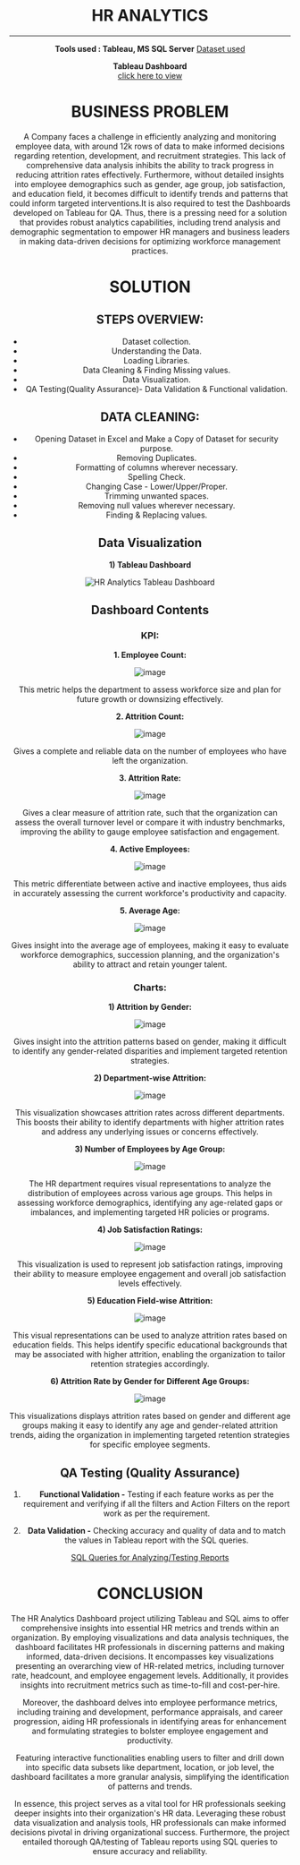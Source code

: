 <div align='center'> <h1> HR ANALYTICS </div>
  
<div align='center'> 

____


__Tools used : Tableau, MS SQL Server__
[Dataset used](https://github.com/meaLumenJucunda/LumenJucunda/blob/projects/HR_Analyitcs/hrdata.csv)

__Tableau Dashboard__    
[click here to view](https://github.com/meaLumenJucunda/LumenJucunda/blob/projects/HR_Analyitcs/HR_Analytics_Dashboard_Tablaeu.pdf)   

__<h1>BUSINESS PROBLEM</h1>__
A Company faces a challenge in efficiently analyzing and monitoring employee data, with around 12k rows of data to make informed decisions regarding retention, development, and recruitment strategies. This lack of comprehensive data analysis inhibits the ability to track progress in reducing attrition rates effectively. Furthermore, without detailed insights into employee demographics such as gender, age group, job satisfaction, and education field, it becomes difficult to identify trends and patterns that could inform targeted interventions.It is also required to test the Dashboards developed on Tableau for QA. Thus, there is a pressing need for a solution that provides robust analytics capabilities, including trend analysis and demographic segmentation to empower HR managers and business leaders in making data-driven decisions for optimizing workforce management practices.

__<h1>SOLUTION</h1>__

__<h2>STEPS OVERVIEW:</h2>__
+ Dataset collection.  
+ Understanding the Data.  
+ Loading Libraries.  
+ Data Cleaning & Finding Missing values.  
+ Data Visualization.
+ QA Testing(Quality Assurance)- Data Validation & Functional validation.

__<h2>DATA CLEANING:</h2>__
+ Opening Dataset in Excel and Make a Copy of Dataset for security purpose.
+ Removing Duplicates.
+ Formatting of columns wherever necessary.
+ Spelling Check.
+ Changing Case - Lower/Upper/Proper.
+ Trimming unwanted spaces.
+ Removing null values wherever necessary.
+ Finding & Replacing values.

__<h2>Data Visualization</h2>__

__1) Tableau Dashboard__

![HR Analytics Tableau Dashboard](https://github.com/meaLumenJucunda/CV_Pet_Projects/blob/main/HR_Analyitcs_EN/png/HR%20Analytics%20Dashboard.png)

__<h2>Dashboard Contents</h2>__

__<h3>KPI:</h3>__

__1. Employee Count:__

![image](https://github.com/meaLumenJucunda/CV_Pet_Projects/blob/main/HR_Analyitcs_EN/png/1-Employee_Count.png)

This metric helps the department to assess workforce size and plan for future growth or downsizing effectively.

__2. Attrition Count:__

![image](https://github.com/meaLumenJucunda/CV_Pet_Projects/blob/main/HR_Analyitcs_EN/png/2-Attrition_Count.png)

Gives a complete and reliable data on the number of employees who have left the organization.

__3. Attrition Rate:__

![image](https://github.com/meaLumenJucunda/CV_Pet_Projects/blob/main/HR_Analyitcs_EN/png/3-Attrition_Rate.png)

Gives a clear measure of attrition rate, such that the organization can assess the overall turnover level or compare it with industry benchmarks, improving the ability to gauge employee satisfaction and engagement.

__4. Active Employees:__

![image](https://github.com/meaLumenJucunda/CV_Pet_Projects/blob/main/HR_Analyitcs_EN/png/4-Active_Employees.png)

This metric differentiate between active and inactive employees, thus aids in accurately assessing the current workforce's productivity and capacity.

__5. Average Age:__

![image](https://github.com/meaLumenJucunda/CV_Pet_Projects/blob/main/HR_Analyitcs_EN/png/5-Average_Age.png)

Gives insight into the average age of employees, making it easy to evaluate workforce demographics, succession planning, and the organization's ability to attract and retain younger talent.

__<h3>Charts:</h3>__

__1) Attrition by Gender:__

![image](https://github.com/meaLumenJucunda/CV_Pet_Projects/blob/main/HR_Analyitcs_EN/png/6-Attrition_by_Gender.png)

Gives insight into the attrition patterns based on gender, making it difficult to identify any gender-related disparities and implement targeted retention strategies.

__2) Department-wise Attrition:__

![image](https://github.com/meaLumenJucunda/CV_Pet_Projects/blob/main/HR_Analyitcs_EN/png/7-Department_wise_Attrition.png)

This visualization showcases attrition rates across different departments. This boosts their ability to identify departments with higher attrition rates and address any underlying issues or concerns effectively.

__3) Number of Employees by Age Group:__

![image](https://github.com/meaLumenJucunda/CV_Pet_Projects/blob/main/HR_Analyitcs_EN/png/8-Number_of_Employees_by_Age_Group.png)

The HR department requires visual representations to analyze the distribution of employees across various age groups. This helps in assessing workforce demographics, identifying any age-related gaps or imbalances, and implementing targeted HR policies or programs.

__4) Job Satisfaction Ratings:__

![image](https://github.com/meaLumenJucunda/CV_Pet_Projects/blob/main/HR_Analyitcs_EN/png/9-Job_Satisfaction_Ratings.png)

This visualization is used to represent job satisfaction ratings, improving their ability to measure employee engagement and overall job satisfaction levels effectively.

__5) Education Field-wise Attrition:__

![image](https://github.com/meaLumenJucunda/CV_Pet_Projects/blob/main/HR_Analyitcs_EN/png/10-Education_Field_wise_Attrition.png)

This visual representations can be used to analyze attrition rates based on education fields. This helps identify specific educational backgrounds that may be associated with higher attrition, enabling the organization to tailor retention strategies accordingly.

__6) Attrition Rate by Gender for Different Age Groups:__

![image](https://github.com/meaLumenJucunda/CV_Pet_Projects/blob/main/HR_Analyitcs_EN/png/11-Attrition_Rate_by_Gender_for_Different_Age_Groups.png)

This visualizations displays attrition rates based on gender and different age groups making it easy to identify any age and gender-related attrition trends, aiding the organization in implementing targeted retention strategies for specific employee segments.

__<h2>QA Testing (Quality Assurance)</h2>__
1) __Functional Validation -__ Testing if each feature works as per the requirement and verifying if all the filters and Action Filters on the report work as per the requirement.

2) __Data Validation -__ Checking accuracy and quality of data and to match the values in Tableau report with the SQL queries.

[SQL Queries for Analyzing/Testing Reports](https://github.com/meaLumenJucunda/CV_Pet_Projects/blob/main/HR_Analyitcs_EN/SQL%20Analysis-%20Testing%20Tableau%20%26%20Power%20BI%20Reports.txt)

__<h1>CONCLUSION</h1>__

The HR Analytics Dashboard project utilizing Tableau and SQL aims to offer comprehensive insights into essential HR metrics and trends within an organization. By employing visualizations and data analysis techniques, the dashboard facilitates HR professionals in discerning patterns and making informed, data-driven decisions. It encompasses key visualizations presenting an overarching view of HR-related metrics, including turnover rate, headcount, and employee engagement levels. Additionally, it provides insights into recruitment metrics such as time-to-fill and cost-per-hire.

Moreover, the dashboard delves into employee performance metrics, including training and development, performance appraisals, and career progression, aiding HR professionals in identifying areas for enhancement and formulating strategies to bolster employee engagement and productivity.

Featuring interactive functionalities enabling users to filter and drill down into specific data subsets like department, location, or job level, the dashboard facilitates a more granular analysis, simplifying the identification of patterns and trends.

In essence, this project serves as a vital tool for HR professionals seeking deeper insights into their organization's HR data. Leveraging these robust data visualization and analysis tools, HR professionals can make informed decisions pivotal in driving organizational success. Furthermore, the project entailed thorough QA/testing of Tableau reports using SQL queries to ensure accuracy and reliability.








